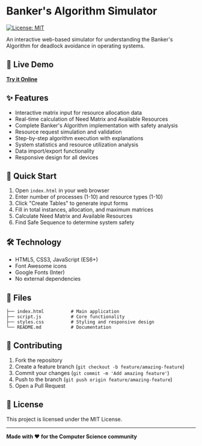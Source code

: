 # Banker's Algorithm Simulator

[![License: MIT](https://img.shields.io/badge/License-MIT-yellow.svg)](https://opensource.org/licenses/MIT)

An interactive web-based simulator for understanding the Banker's Algorithm for deadlock avoidance in operating systems.

## 🚀 Live Demo

**[Try it Online](https://yourusername.github.io/bankers-algorithm-simulator)**

## ✨ Features

- Interactive matrix input for resource allocation data
- Real-time calculation of Need Matrix and Available Resources
- Complete Banker's Algorithm implementation with safety analysis
- Resource request simulation and validation
- Step-by-step algorithm execution with explanations
- System statistics and resource utilization analysis
- Data import/export functionality
- Responsive design for all devices

## 🎯 Quick Start

1. Open `index.html` in your web browser
2. Enter number of processes (1-10) and resource types (1-10)
3. Click "Create Tables" to generate input forms
4. Fill in total instances, allocation, and maximum matrices
5. Calculate Need Matrix and Available Resources
6. Find Safe Sequence to determine system safety

## 🛠️ Technology

- HTML5, CSS3, JavaScript (ES6+)
- Font Awesome icons
- Google Fonts (Inter)
- No external dependencies

## 📁 Files

```
├── index.html          # Main application
├── script.js           # Core functionality
├── styles.css          # Styling and responsive design
└── README.md           # Documentation
```

## 🤝 Contributing

1. Fork the repository
2. Create a feature branch (`git checkout -b feature/amazing-feature`)
3. Commit your changes (`git commit -m 'Add amazing feature'`)
4. Push to the branch (`git push origin feature/amazing-feature`)
5. Open a Pull Request

## 📄 License

This project is licensed under the MIT License.

---

**Made with ❤️ for the Computer Science community**